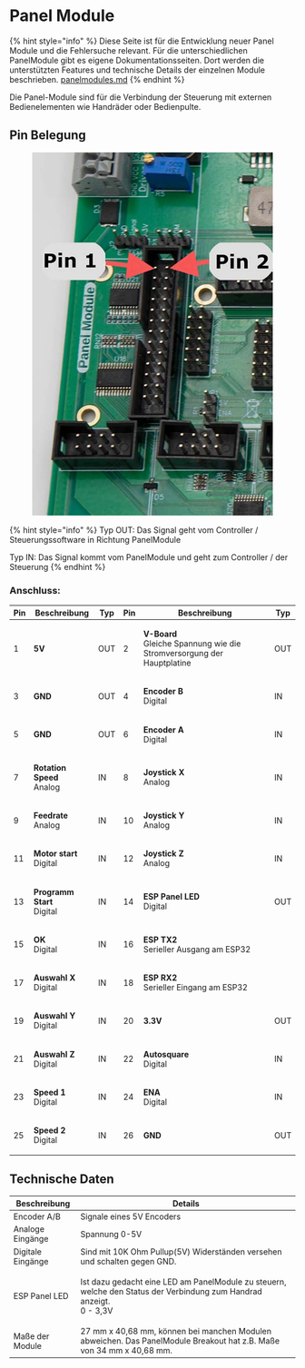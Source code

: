# Panel Module

{% hint style="info" %}
Diese Seite ist für die Entwicklung neuer Panel Module und die Fehlersuche relevant.  Für die unterschiedlichen PanelModule gibt es eigene Dokumentationsseiten. Dort werden die unterstützten Features und technische Details der einzelnen Module beschrieben. [panelmodules.md](../../panelmodules.md "mention")
{% endhint %}

Die Panel-Module sind für die Verbindung der Steuerung mit externen Bedienelementen wie Handräder oder Bedienpulte.

## Pin Belegung

<figure><img src="../../../../.gitbook/assets/panel pin map.jpg" alt=""><figcaption></figcaption></figure>

{% hint style="info" %}
Typ OUT: Das Signal geht vom Controller / Steuerungssoftware in Richtung PanelModule

Typ IN: Das Signal kommt vom PanelModule und geht zum Controller / der Steuerung
{% endhint %}

### **Anschluss:**

| Pin | Beschreibung                                                       | Typ | Pin | Beschreibung                                                                                                  | Typ |
| --- | ------------------------------------------------------------------ | --- | --- | ------------------------------------------------------------------------------------------------------------- | --- |
| 1   | **5V**                                                             | OUT | 2   | <p><strong>V-Board</strong><br><strong></strong>Gleiche Spannung wie die Stromversorgung der Hauptplatine</p> | OUT |
| 3   | **GND**                                                            | OUT | 4   | <p><strong>Encoder B</strong><br><strong></strong>Digital</p>                                                 | IN  |
| 5   | **GND**                                                            | OUT | 6   | <p><strong>Encoder A</strong><br><strong></strong>Digital</p>                                                 | IN  |
| 7   | <p><strong>Rotation Speed</strong><br><strong></strong>Analog</p>  | IN  | 8   | <p><strong>Joystick X</strong><br><strong></strong>Analog</p>                                                 | IN  |
| 9   | <p><strong>Feedrate</strong><br><strong></strong>Analog</p>        | IN  | 10  | <p><strong>Joystick Y</strong><br><strong></strong>Analog</p>                                                 | IN  |
| 11  | <p><strong>Motor start</strong><br><strong></strong>Digital</p>    | IN  | 12  | <p><strong>Joystick Z</strong><br><strong></strong>Analog</p>                                                 | IN  |
| 13  | <p><strong>Programm Start</strong><br><strong></strong>Digital</p> | IN  | 14  | <p><strong>ESP Panel LED</strong><br><strong></strong>Digital</p>                                             | OUT |
| 15  | <p><strong>OK</strong><br><strong></strong>Digital</p>             | IN  | 16  | <p><strong>ESP TX2</strong><br><strong></strong>Serieller Ausgang am ESP32</p>                                |     |
| 17  | <p><strong>Auswahl X</strong><br><strong></strong>Digital</p>      | IN  | 18  | <p><strong>ESP RX2</strong><br><strong></strong>Serieller Eingang am ESP32</p>                                |     |
| 19  | <p><strong>Auswahl Y</strong><br><strong></strong>Digital</p>      | IN  | 20  | **3.3V**                                                                                                      | OUT |
| 21  | <p><strong>Auswahl Z</strong><br><strong></strong>Digital</p>      | IN  | 22  | <p><strong>Autosquare</strong><br><strong></strong>Digital</p>                                                | IN  |
| 23  | <p><strong>Speed 1</strong><br><strong></strong>Digital</p>        | IN  | 24  | <p><strong>ENA</strong><br><strong></strong>Digital</p>                                                       | IN  |
| 25  | <p><strong>Speed 2</strong><br><strong></strong>Digital</p>        | IN  | 26  | **GND**                                                                                                       | OUT |

## Technische Daten

| Beschreibung      | Details                                                                                                                       |
| ----------------- | ----------------------------------------------------------------------------------------------------------------------------- |
| Encoder A/B       | Signale eines 5V Encoders                                                                                                     |
| Analoge Eingänge  | Spannung 0-5V                                                                                                                 |
| Digitale Eingänge | Sind mit 10K Ohm Pullup(5V) Widerständen versehen und schalten gegen GND.                                                     |
| ESP Panel LED     | <p>Ist dazu gedacht eine LED am PanelModule zu steuern, welche den Status der Verbindung zum Handrad anzeigt.<br>0 - 3,3V</p> |
| Maße der Module   | 27 mm x 40,68 mm, können bei manchen Modulen abweichen. Das PanelModule Breakout hat z.B. Maße von 34 mm x 40,68 mm.          |

